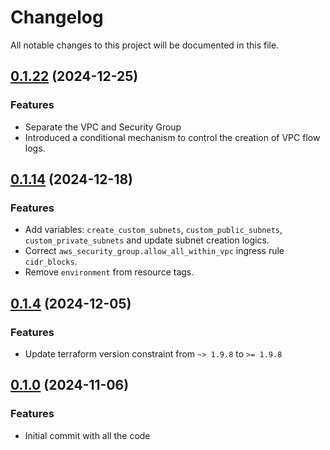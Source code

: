 # Changelog

All notable changes to this project will be documented in this file.

## [0.1.22]() (2024-12-25)
### Features
* Separate the VPC and Security Group
* Introduced a conditional mechanism to control the creation of VPC flow logs.

## [0.1.14]() (2024-12-18)
### Features
* Add variables: `create_custom_subnets`, `custom_public_subnets`, `custom_private_subnets` and update subnet creation logics.
* Correct `aws_security_group.allow_all_within_vpc` ingress rule `cidr_blocks`.
* Remove `environment` from resource tags.

## [0.1.4]() (2024-12-05)
### Features
* Update terraform version constraint from `~> 1.9.8` to `>= 1.9.8` 

## [0.1.0]() (2024-11-06)
### Features
* Initial commit with all the code
